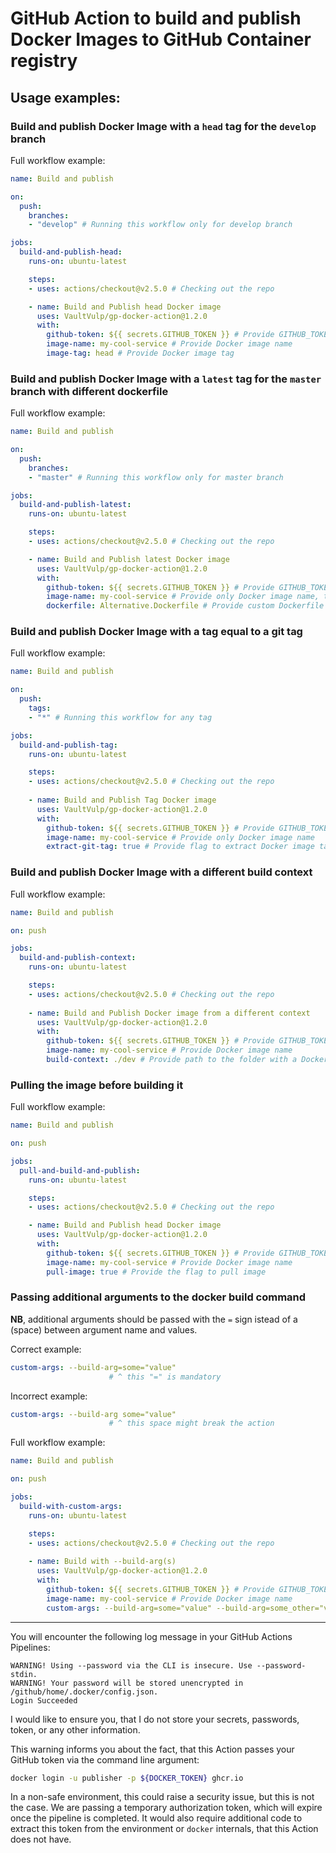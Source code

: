 # GitHub Action to build and publish Docker Images to GitHub Container registry

## Usage examples:

### Build and publish Docker Image with a `head` tag for the `develop` branch

Full workflow example:
```yaml
name: Build and publish

on: 
  push:
    branches:
    - "develop" # Running this workflow only for develop branch

jobs:
  build-and-publish-head:
    runs-on: ubuntu-latest

    steps:
    - uses: actions/checkout@v2.5.0 # Checking out the repo

    - name: Build and Publish head Docker image
      uses: VaultVulp/gp-docker-action@1.2.0
      with:
        github-token: ${{ secrets.GITHUB_TOKEN }} # Provide GITHUB_TOKEN to login into the GitHub Packages
        image-name: my-cool-service # Provide Docker image name
        image-tag: head # Provide Docker image tag
```

### Build and publish Docker Image with a `latest` tag for the `master` branch with different dockerfile

Full workflow example:
```yaml
name: Build and publish

on: 
  push:
    branches:
    - "master" # Running this workflow only for master branch

jobs:
  build-and-publish-latest:
    runs-on: ubuntu-latest

    steps:
    - uses: actions/checkout@v2.5.0 # Checking out the repo

    - name: Build and Publish latest Docker image
      uses: VaultVulp/gp-docker-action@1.2.0
      with:
        github-token: ${{ secrets.GITHUB_TOKEN }} # Provide GITHUB_TOKEN to login into the GitHub Packages
        image-name: my-cool-service # Provide only Docker image name, tag will be automatically set to latest
        dockerfile: Alternative.Dockerfile # Provide custom Dockerfile name
```

### Build and publish Docker Image with a tag equal to a git tag

Full workflow example:
```yaml
name: Build and publish

on: 
  push:
    tags:
    - "*" # Running this workflow for any tag

jobs:
  build-and-publish-tag:
    runs-on: ubuntu-latest

    steps:
    - uses: actions/checkout@v2.5.0 # Checking out the repo
    
    - name: Build and Publish Tag Docker image
      uses: VaultVulp/gp-docker-action@1.2.0
      with:
        github-token: ${{ secrets.GITHUB_TOKEN }} # Provide GITHUB_TOKEN to login into the GitHub Packages
        image-name: my-cool-service # Provide only Docker image name
        extract-git-tag: true # Provide flag to extract Docker image tag from git reference
```

### Build and publish Docker Image with a different build context

Full workflow example:
```yaml
name: Build and publish

on: push

jobs:
  build-and-publish-context:
    runs-on: ubuntu-latest

    steps:
    - uses: actions/checkout@v2.5.0 # Checking out the repo
    
    - name: Build and Publish Docker image from a different context
      uses: VaultVulp/gp-docker-action@1.2.0
      with:
        github-token: ${{ secrets.GITHUB_TOKEN }} # Provide GITHUB_TOKEN to login into the GitHub Packages
        image-name: my-cool-service # Provide Docker image name
        build-context: ./dev # Provide path to the folder with a Dockerfile
```

### Pulling the image before building it

Full workflow example:
```yaml
name: Build and publish

on: push

jobs:
  pull-and-build-and-publish:
    runs-on: ubuntu-latest

    steps:
    - uses: actions/checkout@v2.5.0 # Checking out the repo

    - name: Build and Publish head Docker image
      uses: VaultVulp/gp-docker-action@1.2.0
      with:
        github-token: ${{ secrets.GITHUB_TOKEN }} # Provide GITHUB_TOKEN to login into the GitHub Packages
        image-name: my-cool-service # Provide Docker image name
        pull-image: true # Provide the flag to pull image
```


### Passing additional arguments to the docker build command

**NB**, additional arguments should be passed with the `=` sign istead of a ` `(space) between argument name and values.

Correct example: 
```yaml
custom-args: --build-arg=some="value" 
                      # ^ this "=" is mandatory
```
Incorrect example:
```yaml
custom-args: --build-arg some="value" 
                      # ^ this space might break the action
```

Full workflow example:
```yaml
name: Build and publish

on: push

jobs:
  build-with-custom-args:
    runs-on: ubuntu-latest

    steps:
    - uses: actions/checkout@v2.5.0 # Checking out the repo
 
    - name: Build with --build-arg(s)
      uses: VaultVulp/gp-docker-action@1.2.0
      with:
        github-token: ${{ secrets.GITHUB_TOKEN }} # Provide GITHUB_TOKEN to login into the GitHub Packages
        image-name: my-cool-service # Provide Docker image name
        custom-args: --build-arg=some="value" --build-arg=some_other="value" # Pass some additional arguments to the docker build command
```

------

You will encounter the following log message in your GitHub Actions Pipelines:

```
WARNING! Using --password via the CLI is insecure. Use --password-stdin.
WARNING! Your password will be stored unencrypted in /github/home/.docker/config.json.
Login Succeeded
```

I would like to ensure you, that I do not store your secrets, passwords, token, or any other information.

This warning informs you about the fact, that this Action passes your GitHub token via the command line argument:
```bash
docker login -u publisher -p ${DOCKER_TOKEN} ghcr.io
```

In a non-safe environment, this could raise a security issue, but this is not the case. We are passing a temporary authorization token, which will expire once the pipeline is completed. It would also require additional code to extract this token from the environment or `docker` internals, that this Action does not have.
